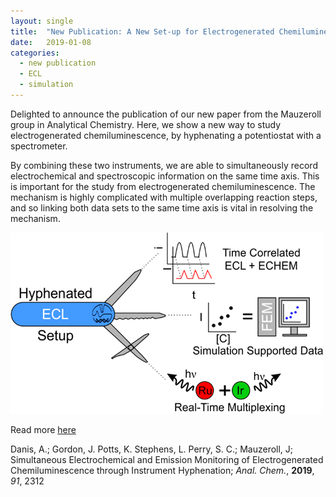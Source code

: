 ```yaml
---
layout: single
title:  "New Publication: A New Set-up for Electrogenerated Chemiluminescence"
date:   2019-01-08
categories: 
  - new publication
  - ECL
  - simulation
---
```


Delighted to announce the publication of our new paper from the Mauzeroll group in Analytical Chemistry. Here, we show a new way to study electrogenerated chemiluminescence, by hyphenating a potentiostat with a spectrometer.

By combining these two instruments, we are able to simultaneously record electrochemical and spectroscopic information on the same time axis. This is important for the study from electrogenerated chemiluminescence. The mechanism is highly complicated with multiple overlapping reaction steps, and so linking both data sets to the same time axis is vital in resolving the mechanism.

![Danis et al. *Anal. Chem.*, **2019**, *91*, 2312 - 2318](/images_posts/2019-01-08/ECL.png)

Read more [here](https://doi.org/10.1021/acs.analchem.8b04960)

Danis, A.; Gordon, J. Potts, K. Stephens, L. Perry, S. C.; Mauzeroll, J; Simultaneous Electrochemical and Emission Monitoring of Electrogenerated Chemiluminescence through Instrument Hyphenation; *Anal. Chem.*, **2019**, *91*, 2312
